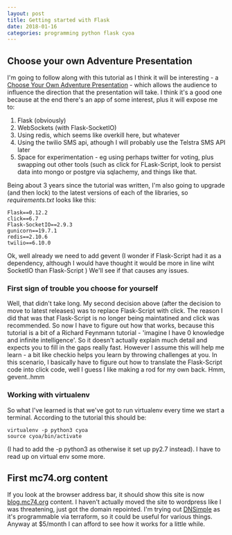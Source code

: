 ```yaml
---
layout: post
title: Getting started with Flask
date: 2018-01-16
categories: programming python flask cyoa
---
```

## Choose your own Adventure Presentation
I'm going to follow along with this tutorial as I think it will be interesting - a [Choose Your Own Adventure Presentation](https://www.twilio.com/blog/2014/11/choose-your-own-adventure-presentations-with-reveal-js-python-and-websockets.html) - which allows  the audience to influence the direction that the presentation will take.  I think it's a good one because at the end there's an app of some interest, plus it will expose me to:

1. Flask (obviously)
2. WebSockets (with Flask-SocketIO)
3. Using redis, which seems like overkill here, but whatever
4. Using the twilio SMS api, athough I will probably use the Telstra SMS API later
5. Space for experimentation - eg using perhaps twitter for voting, plus swapping out other tools (such as click for FLask-Script, look to persist data into mongo or postgre via sqlachemy, and things like that.

Being about 3 years since the tutorial was written, I'm also going to upgrade (and then lock) to the latest versions of each of the libraries, so *requirements.txt* looks like this:
```
Flask==0.12.2
click==6.7
Flask-SocketIO==2.9.3
gunicorn==19.7.1
redis==2.10.6
twilio==6.10.0
```
Ok, well already we need to add gevent (I wonder if Flask-Script had it as a dependency, although I would have thought it would be more in line wiht SocketIO than Flask-Script )
We'll see if that causes any issues.

### First sign of trouble you choose for yourself
Well, that didn't take long. My second decision above (after the decision to move to latest releases) was to replace Flask-Script with click.  The reason I did that was that Flask-Script is no longer being maintatined and click was recommended.  So now I have to figure out how that works, because this tutorial is a bit of a Richard Feynmann tutorial - 'imagine I have 0 knowledge and infinite intelligence'.  So it doesn't actually explain much detail and expects you to fill in the gaps really fast. However I assume this will help me learn - a bit like checkio helps you learn by throwing challenges at you. In this scenario, I basically have to figure out how to translate the Flask-Script code into click code, well I guess I like making a rod for my own back. Hmm, gevent..hmm

### Working with virtualenv
So what I've learned is that we've got to run virtualenv every time we start a terminal. According to the tutorial this should be:
```
virtualenv -p python3 cyoa
source cyoa/bin/activate
```
(I had to add the -p python3 as otherwise it set up py2.7 instead). I have to read up on virtual env some more.


## First mc74.org content
If you look at the browser address bar, it should show this site is now [blog.mc74.org](http://blog.mc74.org) content. I haven't actually moved the site to wordpress like I was threatening, just got the domain repointed.  I'm trying out [DNSimple](https://dnsimple.com) as it's programmable via terraform, so it could be useful for various things.  Anyway at $5/month I can afford to see how it works for a little while.

